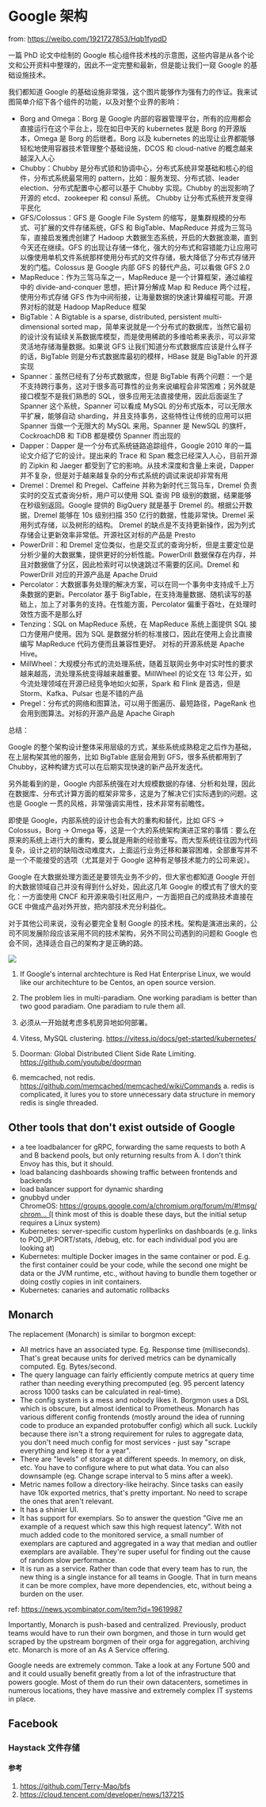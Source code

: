 # Google 架构 


from: https://weibo.com/1921727853/Hqb1fypdD

一篇 PhD 论文中绘制的 Google 核心组件技术栈的示意图，这些内容是从各个论文和公开资料中整理的，因此不一定完整和最新，但是能让我们一窥 Google 的基础设施技术。

我们都知道 Google 的基础设施非常强，这个图片能够作为强有力的作证。我来试图简单介绍下各个组件的功能，以及对整个业界的影响：

- Borg and Omega：Borg 是 Google 内部的容器管理平台，所有的应用都会直接运行在这个平台上，现在如日中天的 kubernetes 就是 Borg 的开源版本，Omega 是 Borg 的后继者。Borg 以及 kubernetes 的出现让业界都能够轻松地使用容器技术管理整个基础设施，DCOS 和 cloud-native 的概念越来越深入人心
- Chubby：Chubby 是分布式锁和协调中心，分布式系统非常基础和核心的组件，分布式系统最常用的 pattern，比如：服务发现、分布式锁、leader election、分布式配置中心都可以基于 Chubby 实现。Chubby 的出现影响了开源的 etcd、zookeeper 和 consul 系统。 Chubby 让分布式系统开发变得平民化
- GFS/Colossus：GFS 是 Google File System 的缩写，是集群规模的分布式、可扩展的文件存储系统，GFS 和 BigTable、MapReduce 并成为三驾马车，直接启发雅虎创建了 Hadoop 大数据生态系统，开启的大数据浪潮，直到今天还在继续。GFS 的出现让存储一体化，强大的分布式和容错能力让应用可以像使用单机文件系统那样使用分布式的文件存储，极大降低了分布式存储开发的门槛。Colossus 是 Google 内部 GFS 的替代产品，可以看做 GFS 2.0
- MapReduce：作为三驾马车之一，MapReduce 是一个计算框架，通过编程中的 divide-and-conquer 思想，把计算分解成 Map 和 Reduce 两个过程，使用分布式存储 GFS 作为中间衔接，让海量数据的快速计算编程可能。开源界对标的就是 Hadoop MapReduce 框架
- BigTable：A Bigtable is a sparse, distributed, persistent multi-dimensional sorted map，简单来说就是一个分布式的数据库，当然它最初的设计没有延续关系数据库模型，而是使用稀疏的多维哈希来表示，可以非常灵活地存储海量数据。如果说 GFS 让我们知道分布式数据库应该是什么样子的话，BigTable 则是分布式数据库最初的模样，HBase 就是 BigTable 的开源实现
- Spanner：虽然已经有了分布式数据库，但是 BigTable 有两个问题：一个是不支持跨行事务，这对于很多高可靠性的业务来说编程会非常困难；另外就是接口模型不是我们熟悉的 SQL，很多应用无法直接使用，因此后面诞生了 Spanner 这个系统，Spanner 可以看成 MySQL 的分布式版本，可以无限水平扩展，能够自动 sharding，并且支持事务，这些特性让传统的应用可以把 Spanner 当做一个无限大的 MySQL 来用。Spanner 是 NewSQL 的旗杆，CockroachDB 和 TiDB 都是模仿 Spanner 而出现的
- Dapper：Dapper 是一个分布式系统链路追踪组件，Google 2010 年的一篇论文介绍了它的设计。提出来的 Trace 和 Span 概念已经深入人心，目前开源的 Zipkin 和 Jaeger 都受到了它的影响。从技术深度和含量上来说，Dapper 并不复杂，但是对于越来越复杂的分布式系统的调试来说却非常有用
- Dremel：Dremel 和 Pregel、Caffeine 并称为新时代三驾马车，Dremel 负责实时的交互式查询分析，用户可以使用 SQL 查询 PB 级别的数据，结果能够在秒级别返回。Google 提供的 BigQuery 就是基于 Dremel 的。根据公开数据，Dremel 能够在 10s 级别扫描 350 亿行的数据，性能非常快。Dremel 采用列式存储，以及树形的结构。 Dremel 的缺点是不支持更新操作，因为列式存储会让更新效率非常低。开源社区对标的产品是 Presto
- PowerDrill：和 Dremel 定位类似，也是交互式的查询分析，但是主要定位是分析少量的大数据集，提供更好的分析性能。PowerDrill 数据保存在内存，并且对数据做了分区，因此检索时可以快速跳过不需要的区间。Dremel 和 PowerDrill 对应的开源产品是 Apache Druid
- Percolator：大数据事务处理的解决方案，可以在同一个事务中支持成千上万条数据的更新。Percolator 基于 BigTable，在支持海量数据、随机读写的基础上，加上了对事务的支持。在性能方面，Percolator 偏重于吞吐，在处理时效性方面不是那么好
- Tenzing：SQL on MapReduce 系统，在 MapReduce 系统上面提供 SQL 接口方便用户使用。因为 SQL 是数据分析的标准接口，因此在使用上会比直接编写 MapReduce 代码方便而且兼容性更好。 对标的开源系统是 Apache Hive。
- MillWheel：大规模分布式的流处理系统，随着互联网业务中对实时性的要求越来越高，流处理系统变得越来越重要。MillWheel 的论文在 13 年公开，如今流处理领域在开源已经竞争地如火如荼，Spark 和 Flink 是首选，但是 Storm、Kafka、Pulsar 也是不错的产品
- Pregel：分布式的网络和图算法，可以用于图遍历、最短路径，PageRank 也会用到图算法。对标的开源产品是 Apache Giraph

总结：

Google 的整个架构设计整体采用层级的方式，某些系统成熟稳定之后作为基础，在上层构架其他的服务，比如 BigTable 底层会用到 GFS，很多系统都用到了 Chubby，这种构建方式可以在后期实现快速的新产品开发迭代。

另外能看到的是，Google 内部系统强在对大规模数据的存储、分析和处理，因此在数据库、分布式计算方面的框架非常多，这是为了解决它们实际遇到的问题。这也是 Google 一贯的风格，非常强调实用性，技术非常有前瞻性。

即使是 Google，内部系统的设计也会有大的重构和替代，比如 GFS -> Colossus，Borg -> Omega 等，这是一个大的系统架构演进正常的事情：要么在原来的系统上进行大的重构，要么就是用新的经验重写。而大型系统往往因为代码复杂，设计之初的缺陷改动难度大，上面运行业务迁移和兼容困难，全部重写并不是一个不能接受的选项（尤其是对于 Google 这种有足够技术能力的公司来说）。

Google 在大数据处理方面还是要领先业务不少的，但大家也都知道 Google 开创的大数据领域自己并没有得到什么好处，因此这几年 Google 的模式有了很大的变化：一方面使用 CNCF 和开源来吸引社区用户，一方面把自己的成熟技术直接在 GCE 中做成产品对外开放，把内部技术充分利益化。

对于其他公司来说，没有必要完全复制 Google 的技术栈。架构是演进出来的，公司不同发展阶段应该采用不同的技术架构，另外不同公司遇到的问题和 Google 也会不同，选择适合自己的架构才是正确的路。

![](images/google-arch.jpg)

1. If Google's internal archtechture is Red Hat Enterprise Linux, we would like our architechture to be Centos, an open source version.
2. The problem lies in multi-paradiam. One working paradiam is better than two good paradiam. One paradiam to rule them all.
3. 必须从一开始就考虑多机房异地如何部署。

1. Vitess, MySQL clustering. https://vitess.io/docs/get-started/kubernetes/
2. Doorman: Global Distributed Client Side Rate Limiting. https://github.com/youtube/doorman
3. memcached, not redis. https://github.com/memcached/memcached/wiki/Commands
    a. redis is complicated, it lures you to store unnecessary data structure in memory
redis is single threaded.


## Other tools that don't exist outside of Google

- a tee loadbalancer for gRPC, forwarding the same requests to both A and B backend pools, but only returning results from A. I don't think Envoy has this, but it should.
- load balancing dashboards showing traffic between frontends and backends
- load balancer support for dynamic sharding
- gnubbyd under ChromeOS: https://groups.google.com/a/chromium.org/forum/m/#!msg/chrom... (I think most of this is doable these days, but the initial setup requires a Linux system)
- Kubernetes: server-specific custom hyperlinks on dashboards (e.g. links to POD_IP:PORT/stats, /debug, etc. for each individual pod you are looking at)
- Kubernetes: multiple Docker images in the same container or pod. E.g. the first container could be your code, while the second one might be data or the JVM runtime, etc., without having to bundle them together or doing costly copies in init containers.
- Kubernetes: canaries and automatic rollbacks

## Monarch

The replacement (Monarch) is similar to borgmon except:
* All metrics have an associated type. Eg. Response time (milliseconds). That's great because units for derived metrics can be dynamically computed. Eg. Bytes/second.
* The query language can fairly efficiently compute metrics at query time rather than needing everything precomputed (eg. 95 percent latency across 1000 tasks can be calculated in real-time).
* The config system is a mess and nobody likes it. Borgmon uses a DSL which is obscure, but almost identical to Prometheus. Monarch has various different config frontends (mostly around the idea of running code to produce an expanded protobuffer config) which all suck. Luckily because there isn't a strong requirement for rules to aggregate data, you don't need much config for most services - just say "scrape everything and keep it for a year".
* There are "levels" of storage at different speeds. In memory, on disk, etc. You have to configure where to put what data. You can also downsample (eg. Change scrape interval to 5 mins after a week).
* Metric names follow a directory-like heirachy. Since tasks can easily have 10k exported metrics, that's pretty important. No need to scrape the ones that aren't relevant.
* It has a shinier UI.
* It has support for exemplars. So to answer the question "Give me an example of a request which saw this high request latency". With not much added code to the monitored service, a small number of exemplars are captured and aggregated in a way that median and outlier exemplars are available. They're super useful for finding out the cause of random slow performance.
* It is run as a service. Rather than code that every team has to run, the new thing is a single instance for all teams in Google. That in turn means it can be more complex, have more dependencies, etc, without being a burden on the user.

ref: https://news.ycombinator.com/item?id=19619987

Importantly, Monarch is push-based and centralized. Previously, product teams would have to run their own borgmen, and those in turn would get scraped by the upstream borgmen of their orga for aggregation, archiving etc. Monarch is more of an As A Service offering.


Google needs are extremely common. Take a look at any Fortune 500 and and it could usually benefit greatly from a lot of the infrastructure that powers google.
Most of them do run their own datacenters, sometimes in numerous locations, they have massive and extremely complex IT systems in place.

## Facebook

### Haystack 文件存储


#### 参考

1. https://github.com/Terry-Mao/bfs
2. https://cloud.tencent.com/developer/news/137215

